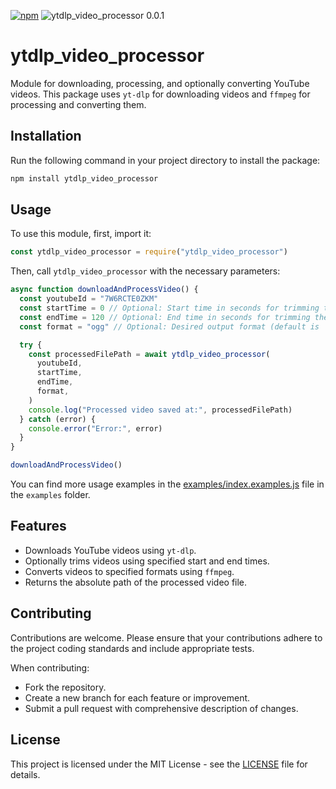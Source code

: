 [![npm](https://img.shields.io/npm/v/ytdlp_video_processor.svg)](https://www.npmjs.com/package/ytdlp_video_processor) ![ytdlp_video_processor 0.0.1](https://img.shields.io/badge/ytdlp_video_processor-0.0.1-brightgreen.svg)

# ytdlp_video_processor

Module for downloading, processing, and optionally converting YouTube videos. This package uses `yt-dlp` for downloading videos and `ffmpeg` for processing and converting them.

## Installation

Run the following command in your project directory to install the package:

```bash
npm install ytdlp_video_processor
```

## Usage

To use this module, first, import it:

```javascript
const ytdlp_video_processor = require("ytdlp_video_processor")
```

Then, call `ytdlp_video_processor` with the necessary parameters:

```javascript
async function downloadAndProcessVideo() {
  const youtubeId = "7W6RCTE0ZKM"
  const startTime = 0 // Optional: Start time in seconds for trimming the video
  const endTime = 120 // Optional: End time in seconds for trimming the video
  const format = "ogg" // Optional: Desired output format (default is 'ogg')

  try {
    const processedFilePath = await ytdlp_video_processor(
      youtubeId,
      startTime,
      endTime,
      format,
    )
    console.log("Processed video saved at:", processedFilePath)
  } catch (error) {
    console.error("Error:", error)
  }
}

downloadAndProcessVideo()
```

You can find more usage examples in the [examples/index.examples.js](examples/index.examples.js) file in the `examples` folder.

## Features

- Downloads YouTube videos using `yt-dlp`.
- Optionally trims videos using specified start and end times.
- Converts videos to specified formats using `ffmpeg`.
- Returns the absolute path of the processed video file.

## Contributing

Contributions are welcome. Please ensure that your contributions adhere to the project coding standards and include appropriate tests.

When contributing:

- Fork the repository.
- Create a new branch for each feature or improvement.
- Submit a pull request with comprehensive description of changes.

## License

This project is licensed under the MIT License - see the [LICENSE](LICENSE) file for details.
